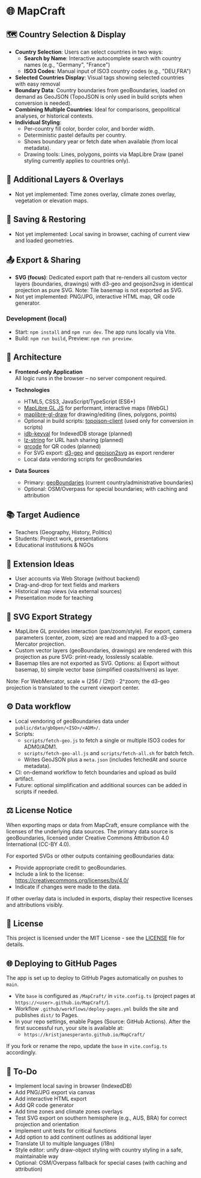 # 🌐 MapCraft

## 🗺️ Country Selection & Display

- **Country Selection**: Users can select countries in two ways:
  - **Search by Name**: Interactive autocomplete search with country names (e.g., "Germany", "France")
  - **ISO3 Codes**: Manual input of ISO3 country codes (e.g., "DEU,FRA")
- **Selected Countries Display**: Visual tags showing selected countries with easy removal
- **Boundary Data**: Country boundaries from geoBoundaries, loaded on demand as GeoJSON (TopoJSON is only used in build scripts when conversion is needed).
- **Combining Multiple Countries**: Ideal for comparisons, geopolitical analyses, or historical contexts.
- **Individual Styling**:
  - Per-country fill color, border color, and border width.
  - Deterministic pastel defaults per country.
  - Shows boundary year or fetch date when available (from local metadata).
  - Drawing tools: Lines, polygons, points via MapLibre Draw (panel styling currently applies to countries only).

## 🧭 Additional Layers & Overlays

- Not yet implemented: Time zones overlay, climate zones overlay, vegetation or elevation maps.

## 💾 Saving & Restoring

- Not yet implemented: Local saving in browser, caching of current view and loaded geometries.

## 📤 Export & Sharing

- **SVG (focus)**: Dedicated export path that re-renders all custom vector layers (boundaries, drawings) with d3-geo and geojson2svg in identical projection as pure SVG. Note: Tile basemap is not exported as SVG.
- Not yet implemented: PNG/JPG, interactive HTML map, QR code generator.

### Development (local)

- Start: `npm install` and `npm run dev`. The app runs locally via Vite.
- Build: `npm run build`, Preview: `npm run preview`.

## 🧱 Architecture

- **Frontend-only Application**  
  All logic runs in the browser – no server component required.

- **Technologies**  
  - HTML5, CSS3, JavaScript/TypeScript (ES6+)
  - [MapLibre GL JS](https://maplibre.org/) for performant, interactive maps (WebGL)
  - [maplibre-gl-draw](https://github.com/maplibre/maplibre-gl-draw) for drawing/editing (lines, polygons, points)
  - Optional in build scripts: [topojson-client](https://github.com/topojson/topojson-client) (used only for conversion in scripts)
  - [idb-keyval](https://github.com/jakearchibald/idb-keyval) for IndexedDB storage (planned)
  - [lz-string](https://pieroxy.net/blog/pages/lz-string/) for URL hash sharing (planned)
  - [qrcode](https://github.com/soldair/node-qrcode) for QR codes (planned)
  - For SVG export: [d3-geo](https://github.com/d3/d3-geo) and [geojson2svg](https://www.npmjs.com/package/geojson2svg) as export renderer
  - Local data vendoring scripts for geoBoundaries

- **Data Sources**  
  - Primary: [geoBoundaries](https://www.geoboundaries.org/) (current country/administrative boundaries)
  - Optional: OSM/Overpass for special boundaries; with caching and attribution

## 📚 Target Audience

- Teachers (Geography, History, Politics)
- Students: Project work, presentations
- Educational institutions & NGOs

## 🧪 Extension Ideas

- User accounts via Web Storage (without backend)
- Drag-and-drop for text fields and markers
- Historical map views (via external sources)
- Presentation mode for teaching

## 🔁 SVG Export Strategy

- MapLibre GL provides interaction (pan/zoom/style). For export, camera parameters (center, zoom, size) are read and mapped to a d3-geo Mercator projection.
- Custom vector layers (geoBoundaries, drawings) are rendered with this projection as pure SVG: print-ready, losslessly scalable.
- Basemap tiles are not exported as SVG. Options: a) Export without basemap, b) simple vector base (simplified coasts/rivers) as layer.

Note: For WebMercator, scale ≈ (256 / (2π)) · 2^zoom; the d3-geo projection is translated to the current viewport center.

## ⚙️ Data workflow

- Local vendoring of geoBoundaries data under `public/data/gbOpen/<ISO>/<ADM>/`.
- Scripts:
  - `scripts/fetch-geo.js` to fetch a single or multiple ISO3 codes for ADM0/ADM1.
  - `scripts/fetch-geo-all.js` and `scripts/fetch-all.sh` for batch fetch.
  - Writes GeoJSON plus a `meta.json` (includes fetchedAt and source metadata).
- CI: on-demand workflow to fetch boundaries and upload as build artifact.
- Future: optional simplification and additional sources can be added in scripts if needed.

## ⚖️ License Notice

When exporting maps or data from MapCraft, ensure compliance with the licenses of the underlying data sources. The primary data source is geoBoundaries, licensed under Creative Commons Attribution 4.0 International (CC-BY 4.0).

For exported SVGs or other outputs containing geoBoundaries data:

- Provide appropriate credit to geoBoundaries.
- Include a link to the license: https://creativecommons.org/licenses/by/4.0/
- Indicate if changes were made to the data.

If other overlay data is included in exports, display their respective licenses and attributions visibly.

## 📄 License

This project is licensed under the MIT License - see the [LICENSE](LICENSE) file for details.

## 🌐 Deploying to GitHub Pages

The app is set up to deploy to GitHub Pages automatically on pushes to `main`.

- Vite `base` is configured as `/MapCraft/` in `vite.config.ts` (project pages at `https://<user>.github.io/MapCraft/`).
- Workflow `.github/workflows/deploy-pages.yml` builds the site and publishes `dist/` to Pages.
- In your repo settings, enable Pages (Source: GitHub Actions). After the first successful run, your site is available at:
  - `https://kristjanesperanto.github.io/MapCraft/`

If you fork or rename the repo, update the `base` in `vite.config.ts` accordingly.

## 🚀 To‑Do

- Implement local saving in browser (IndexedDB)
- Add PNG/JPG export via canvas
- Add interactive HTML export
- Add QR code generator
- Add time zones and climate zones overlays
- Test SVG export on southern hemisphere (e.g., AUS, BRA) for correct projection and orientation
- Implement unit tests for critical functions
- Add option to add continent outlines as additional layer
- Translate UI to multiple languages (i18n)
- Style editor: unify draw-object styling with country styling in a safe, maintainable way
- Optional: OSM/Overpass fallback for special cases (with caching and attribution)